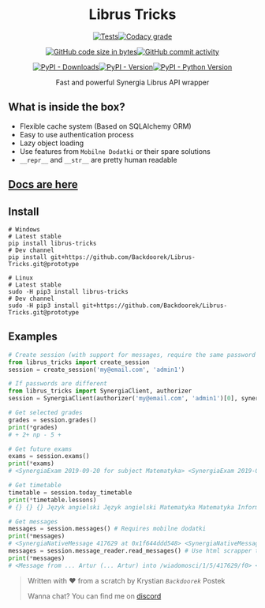 <div align="center">
    <h1>Librus Tricks</h1>

[![Tests](https://img.shields.io/travis/Backdoorek/Librus-Tricks.svg?logo=travis&style=for-the-badge)](https://travis-ci.org/Backdoorek/Librus-Tricks)[![Codacy grade](https://img.shields.io/codacy/grade/afcbb085b8a746db8795c3a5a13054e6.svg?logo=codacy&style=for-the-badge)](https://app.codacy.com/project/Backdoorek/Librus-Tricks/dashboard)

[![GitHub code size in bytes](https://img.shields.io/github/languages/code-size/Backdoorek/Librus-Tricks.svg?color=gray&logo=github&style=for-the-badge)![GitHub commit activity](https://img.shields.io/github/commit-activity/m/Backdoorek/Librus-Tricks.svg?style=for-the-badge)](https://github.com/Backdoorek/Librus-Tricks)

[![PyPI - Downloads](https://img.shields.io/pypi/dm/librus-tricks.svg?style=for-the-badge)![PyPI - Version](https://img.shields.io/pypi/v/librus-tricks.svg?style=for-the-badge)![PyPI - Python Version](https://img.shields.io/pypi/pyversions/librus-tricks.svg?style=for-the-badge)](https://pypi.org/project/librus-tricks/)

Fast and powerful Synergia Librus API wrapper
</div>

## What is inside the box?
 - Flexible cache system (Based on SQLAlchemy ORM)
 - Easy to use authentication process
 - Lazy object loading
 - Use features from `Mobilne Dodatki` or their spare solutions
 - `__repr__` and `__str__` are pretty human readable

## [Docs are here](http://librustricks.kpostek.pl/)

## Install
```text
# Windows
# Latest stable
pip install librus-tricks
# Dev channel
pip install git+https://github.com/Backdoorek/Librus-Tricks.git@prototype

# Linux
# Latest stable
sudo -H pip3 install librus-tricks
# Dev channel
sudo -H pip3 install git+https://github.com/Backdoorek/Librus-Tricks.git@prototype
```

## Examples
```python
# Create session (with support for messages, require the same password for Portal Librus and Synergia)
from librus_tricks import create_session
session = create_session('my@email.com', 'admin1')

# If passwords are different
from librus_tricks import SynergiaClient, authorizer
session = SynergiaClient(authorizer('my@email.com', 'admin1')[0], synergia_user_passwd='admin2')

# Get selected grades
grades = session.grades()
print(*grades)
# + 2+ np - 5 +

# Get future exams
exams = session.exams()
print(*exams)
# <SynergiaExam 2019-09-20 for subject Matematyka> <SynergiaExam 2019-09-24 for subject Język polski>

# Get timetable
timetable = session.today_timetable
print(*timetable.lessons)
# {} {} {} Język angielski Język angielski Matematyka Matematyka Informatyka Informatyka {} {}

# Get messages
messages = session.messages() # Requires mobilne dodatki
print(*messages)
# <SynergiaNativeMessage 417629 at 0x1f644ddd548> <SynergiaNativeMessage 390558 at 0x1f643148488> <SynergiaNativeMessage 286746 at 0x1f643da28c8>
messages = session.message_reader.read_messages() # Use html scrapper to read messages, doesn't require mobilne dodatki 
print(*messages)
# <Message from ... Artur (... Artur) into /wiadomosci/1/5/417629/f0> <Message from ... Marzenna (... Marzenna) into /wiadomosci/1/5/390558/f0> <Message from SuperAdministrator into /wiadomosci/1/5/286746/f0>
```



> Written with ❤ from a scratch by Krystian _`Backdoorek`_ Postek
>
> Wanna chat? You can find me on [discord](https://discord.gg/WHY87GR)

